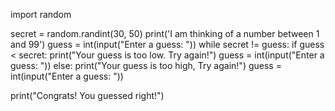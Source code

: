 import random

secret = random.randint(30, 50)
print('I am thinking of a number between 1 and 99')
guess = int(input("Enter a guess: "))
while secret != guess:
    if guess < secret:
        print("Your guess is too low. Try again!")
        guess = int(input("Enter a guess: "))
    else:
        print("Your guess is too high, Try again!")
        guess = int(input("Enter a guess: "))

print("Congrats! You guessed right!")
